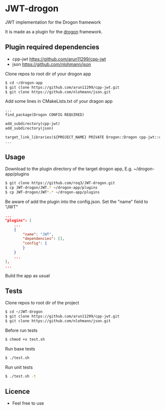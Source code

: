 # JWT-drogon
JWT implementation for the Drogon framework

It is made as a plugin for the [drogon](https://github.com/an-tao/drogon) framework.

## Plugin required dependencies

* cpp-jwt https://github.com/arun11299/cpp-jwt
* json https://github.com/nlohmann/json

Clone repos to root dir of your drogon app

```bash
$ cd ~/drogon-app
$ git clone https://github.com/arun11299/cpp-jwt.git
$ git clone https://github.com/nlohmann/json.git
```

Add some lines in CMakeLists.txt of your dragon app

```txt
...
find_package(Drogon CONFIG REQUIRED)

add_subdirectory(cpp-jwt)
add_subdirectory(json)

target_link_libraries(${PROJECT_NAME} PRIVATE Drogon::Drogon cpp-jwt::cpp-jwt nlohmann_json::nlohmann_json)
...
```

## Usage
Download to the plugin directory of the target drogon app, E.g. ~/drogon-app/plugins

```bash
$ git clone https://github.com/roq3/JWT-drogon.git
$ cp JWT-drogon/JWT.* ~/drogon-app/plugins
$ cp JWT-drogon/JWT*.* ~/drogon-app/plugins
```

Be aware of add the plugin into the config.json. Set the "name" field to "JWT"

```json
...
"plugins": [
    ...
    {
        "name": "JWT",
        "dependencies": [],
        "config": {
        }
    }
    ...
],
...
```

Build the app as usual

## Tests

Clone repos to root dir of the project

```bash
$ cd ~/JWT-drogon
$ git clone https://github.com/arun11299/cpp-jwt.git
$ git clone https://github.com/nlohmann/json.git
```

Before run tests

```bash
$ chmod +x test.sh
```

Run base tests

```bash
$ ./test.sh
```

Run unit tests

```bash
$ ./test.sh -t 
```

## Licence
* Feel free to use